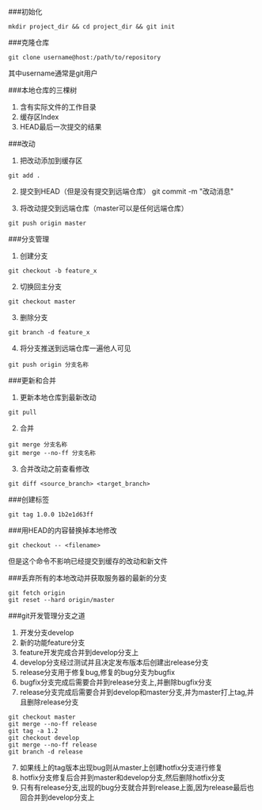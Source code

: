 ###初始化
```
mkdir project_dir && cd project_dir && git init
```

###克隆仓库   
```
git clone username@host:/path/to/repository
```
其中username通常是git用户

###本地仓库的三棵树
1. 含有实际文件的工作目录
2. 缓存区Index
3. HEAD最后一次提交的结果

###改动
1. 把改动添加到缓存区
```
git add .
```
2. 提交到HEAD（但是没有提交到远端仓库） 
git commit -m "改动消息"

3. 将改动提交到远端仓库（master可以是任何远端仓库）
```
git push origin master
```

###分支管理
1. 创建分支
```
git checkout -b feature_x 
```
2. 切换回主分支
```
git checkout master 
```
3. 删除分支
```
git branch -d feature_x
```
4. 将分支推送到远端仓库一遍他人可见 
```
git push origin 分支名称
```

###更新和合并  
1. 更新本地仓库到最新改动  
```
git pull 
```
2. 合并  
```
git merge 分支名称
git merge --no-ff 分支名称
```
3. 合并改动之前查看修改   
```
git diff <source_branch> <target_branch>
```

###创建标签
```
git tag 1.0.0 1b2e1d63ff
```

###用HEAD的内容替换掉本地修改
```
git checkout -- <filename>
```
但是这个命令不影响已经提交到缓存的改动和新文件

###丢弃所有的本地改动并获取服务器的最新的分支
```
git fetch origin 
git reset --hard origin/master
```

###git开发管理分支之道
1. 开发分支develop 
2. 新的功能feature分支 
3. feature开发完成合并到develop分支上
4. develop分支经过测试并且决定发布版本后创建出release分支 
5. release分支用于修复bug,修复的bug分支为bugfix
6. bugfix分支完成后需要合并到release分支上,并删除bugfix分支
6. release分支完成后需要合并到develop和master分支,并为master打上tag,并且删除release分支
```
git checkout master 
git merge --no-ff release
git tag -a 1.2 
git checkout develop 
git merge --no-ff release 
git branch -d release
```
7. 如果线上的tag版本出现bug则从master上创建hotfix分支进行修复
8. hotfix分支修复后合并到master和develop分支,然后删除hotfix分支
9. 只有有release分支,出现的bug分支就合并到release上面,因为release最后也回合并到develop分支上
